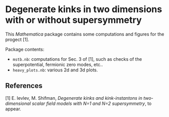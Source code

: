 
<!-- 
    Some basic tutorials on the Markdown text:
    https://docs.github.com/en/get-started/writing-on-github/getting-started-with-writing-and-formatting-on-github/basic-writing-and-formatting-syntax
    https://www.markdownguide.org/basic-syntax/
-->



# Degenerate kinks in two dimensions with or without supersymmetry

This *Mathematica* package contains some computations and figures for the progect [1].

<!-- If you use this code in academic work, please cite: -->
 

Package contents:
- `mstb.nb`: computations for Sec. 3 of [1], such as checks of the superpotential, fermionic zero modes, etc..
- `heavy_plots.nb`: various 2d and 3d plots.



## References

[1] E. Ievlev, M. Shifman, *Degenerate kinks and kink-instantons in two-dimensional scalar field models with N=1 and N=2 supersymmetry*, to appear.


